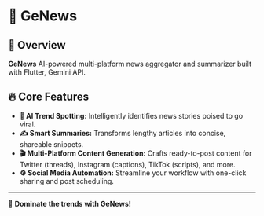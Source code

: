 # 🤖 GeNews

## 🌟 Overview
**GeNews** AI-powered multi-platform news aggregator and summarizer built with Flutter, Gemini API.

## 🔥 Core Features
*   **🚀 AI Trend Spotting:** Intelligently identifies news stories poised to go viral.
*   **✍️ Smart Summaries:** Transforms lengthy articles into concise, shareable snippets.
*   **🎬 Multi-Platform Content Generation:** Crafts ready-to-post content for Twitter (threads), Instagram (captions), TikTok (scripts), and more.
*   **⚙️ Social Media Automation:** Streamline your workflow with one-click sharing and post scheduling.

---
🚀 **Dominate the trends with GeNews!**